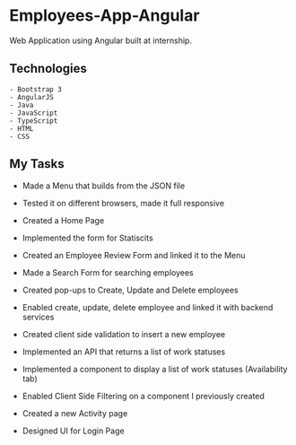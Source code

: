 # Employees-App-Angular
Web Application using Angular built at internship.

## Technologies
    - Bootstrap 3
    - AngularJS
    - Java
    - JavaScript
    - TypeScript
    - HTML
    - CSS
    
## My Tasks

- Made a Menu that builds from the JSON file
- Tested it on different browsers, made it full responsive
- Created a Home Page
- Implemented the form for Statiscits
- Created an Employee Review Form and linked it to the Menu
- Made a Search Form for searching employees
- Created pop-ups to Create, Update and Delete employees
- Enabled create, update, delete employee and linked it with backend services
- Created client side validation to insert a new employee
- Implemented an API that returns a list of work statuses
- Implemented a component to display a list of work statuses (Availability tab)
- Enabled Client Side Filtering on a component I previously created
- Created a new Activity page

- Designed UI for Login Page
    
